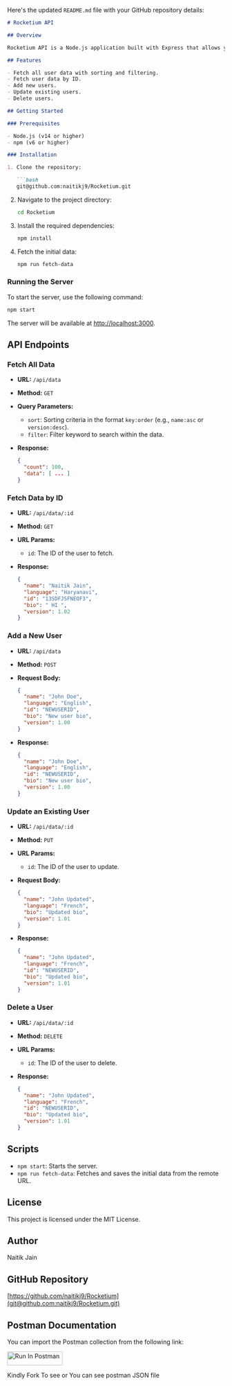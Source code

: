 Here's the updated `README.md` file with your GitHub repository details:

```markdown
# Rocketium API

## Overview

Rocketium API is a Node.js application built with Express that allows you to manage user data. The API provides endpoints to fetch, add, update, and delete users. It also supports sorting and filtering of data.

## Features

- Fetch all user data with sorting and filtering.
- Fetch user data by ID.
- Add new users.
- Update existing users.
- Delete users.

## Getting Started

### Prerequisites

- Node.js (v14 or higher)
- npm (v6 or higher)

### Installation

1. Clone the repository:

   ```bash
   git@github.com:naitikj9/Rocketium.git
   ```

2. Navigate to the project directory:

   ```bash
   cd Rocketium
   ```

3. Install the required dependencies:

   ```bash
   npm install
   ```

4. Fetch the initial data:

   ```bash
   npm run fetch-data
   ```

### Running the Server

To start the server, use the following command:

```bash
npm start
```

The server will be available at [http://localhost:3000](http://localhost:3000).

## API Endpoints

### Fetch All Data

- **URL:** `/api/data`
- **Method:** `GET`
- **Query Parameters:**
  - `sort`: Sorting criteria in the format `key:order` (e.g., `name:asc` or `version:desc`).
  - `filter`: Filter keyword to search within the data.

- **Response:**
  ```json
  {
    "count": 100,
    "data": [ ... ]
  }
  ```

### Fetch Data by ID

- **URL:** `/api/data/:id`
- **Method:** `GET`
- **URL Params:**
  - `id`: The ID of the user to fetch.

- **Response:**
  ```json
  {
    "name": "Naitik Jain",
    "language": "Haryanavi",
    "id": "13SDFJSFNEOF3",
    "bio": " HI ",
    "version": 1.02
  }
  ```

### Add a New User

- **URL:** `/api/data`
- **Method:** `POST`
- **Request Body:**
  ```json
  {
    "name": "John Doe",
    "language": "English",
    "id": "NEWUSERID",
    "bio": "New user bio",
    "version": 1.00
  }
  ```

- **Response:**
  ```json
  {
    "name": "John Doe",
    "language": "English",
    "id": "NEWUSERID",
    "bio": "New user bio",
    "version": 1.00
  }
  ```

### Update an Existing User

- **URL:** `/api/data/:id`
- **Method:** `PUT`
- **URL Params:**
  - `id`: The ID of the user to update.

- **Request Body:**
  ```json
  {
    "name": "John Updated",
    "language": "French",
    "bio": "Updated bio",
    "version": 1.01
  }
  ```

- **Response:**
  ```json
  {
    "name": "John Updated",
    "language": "French",
    "id": "NEWUSERID",
    "bio": "Updated bio",
    "version": 1.01
  }
  ```

### Delete a User

- **URL:** `/api/data/:id`
- **Method:** `DELETE`
- **URL Params:**
  - `id`: The ID of the user to delete.

- **Response:**
  ```json
  {
    "name": "John Updated",
    "language": "French",
    "id": "NEWUSERID",
    "bio": "Updated bio",
    "version": 1.01
  }
  ```

## Scripts

- `npm start`: Starts the server.
- `npm run fetch-data`: Fetches and saves the initial data from the remote URL.

## License

This project is licensed under the MIT License.

## Author

Naitik Jain

## GitHub Repository

[https://github.com/naitikj9/Rocketium](git@github.com:naitikj9/Rocketium.git)

## Postman Documentation

You can import the Postman collection from the following link:

[<img src="https://run.pstmn.io/button.svg" alt="Run In Postman" style="width: 128px; height: 32px;">](https://app.getpostman.com/run-collection/36707684-a49167aa-f547-4b3c-96ed-219daea473c5?action=collection%2Ffork&source=rip_markdown&collection-url=entityId%3D36707684-a49167aa-f547-4b3c-96ed-219daea473c5%26entityType%3Dcollection%26workspaceId%3Da803abed-9c88-4e00-8874-518950ff8d80)



Kindly Fork To see or You can see postman JSON file

```



